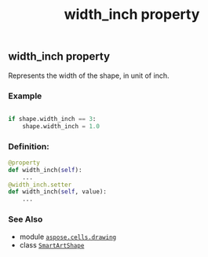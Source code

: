 ﻿---
title: width_inch property
second_title: Aspose.Cells for Python via .NET API References
description: 
type: docs
weight: 1200
url: /aspose.cells.drawing/smartartshape/width_inch/
is_root: false
---

## width_inch property


Represents the width of the shape, in unit of inch.

### Example 


```python

if shape.width_inch == 3:
    shape.width_inch = 1.0

```
### Definition:
```python
@property
def width_inch(self):
    ...
@width_inch.setter
def width_inch(self, value):
    ...
```

### See Also
* module [`aspose.cells.drawing`](../../)
* class [`SmartArtShape`](/cells/python-net/aspose.cells.drawing/smartartshape)
